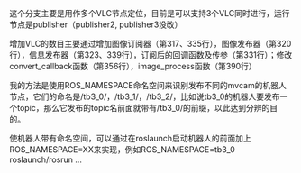 这个分支主要是用作多个VLC节点定位，目前是可以支持3个VLC同时进行，运行节点是publisher（publisher2, publisher3没改） 

增加VLC的数目主要通过增加图像订阅器（第317、335行），图像发布器（第320行），信息发布器（第323、339行），订阅后的回调函数及传参（第331行）；修改convert_callback函数（第356行），image_process函数（第390行） 

我的方法是使用ROS_NAMESPACE命名空间来识别发布不同的mvcam的机器人节点，它们的命名是/tb3_0/，/tb3_1/，/tb3_2/，比如说tb3_0的机器人要发布一个topic，那么它发布的topic名前面就带有/tb3_0/的前缀，以此达到分辨的目的。 

使机器人带有命名空间，可以通过在roslaunch启动机器人的前面加上ROS_NAMESPACE=XX来实现，例如ROS_NAMESPACE=tb3_0 roslaunch/rosrun ...
